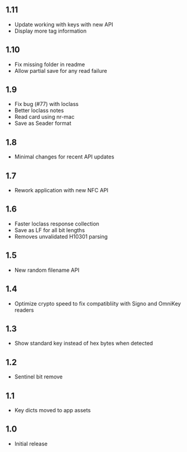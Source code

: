 ## 1.11
 - Update working with keys with new API
 - Display more tag information
## 1.10
 - Fix missing folder in readme
 - Allow partial save for any read failure
## 1.9
 - Fix bug (#77) with loclass
 - Better loclass notes
 - Read card using nr-mac
 - Save as Seader format
## 1.8
 - Minimal changes for recent API updates
## 1.7
 - Rework application with new NFC API
## 1.6
 - Faster loclass response collection
 - Save as LF for all bit lengths
 - Removes unvalidated H10301 parsing
## 1.5
 - New random filename API
## 1.4
 - Optimize crypto speed to fix compatibliity with Signo and OmniKey readers
## 1.3
 - Show standard key instead of hex bytes when detected
## 1.2
 - Sentinel bit remove
## 1.1
 - Key dicts moved to app assets 
## 1.0
 - Initial release
